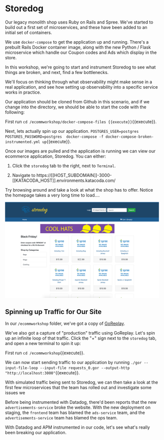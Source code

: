 
# Storedog

Our legacy monolith shop uses Ruby on Rails and Spree. We've started to build out a first set of microservices, and these have been added to an initial set of containers.

We use `docker-compose` to get the application up and running. There's a prebuilt Rails Docker container image, along with the new Python / Flask microservice which handle our Coupon codes and Ads which display in the store.

In this workshop, we're going to start and instrument Storedog to see what things are broken, and next, find a few bottlenecks.

We'll focus on thinking through what observability might make sense in a real application, and see how setting up observability into a specific service works in practice.

Our application should be cloned from Github in this scenario, and if we change into the directory, we should be able to start the code with the following:

First run `cd /ecommworkshop/docker-compose-files {{execute}}`{{execute}}.

Next, lets actually spin up our application. `POSTGRES_USER=postgres POSTGRES_PASSWORD=postgres  docker-compose -f docker-compose-broken-instrumented.yml up`{{execute}}.

Once our images are pulled and the application is running we can view our ecommerce application, Storedog. You can either:

1. Click the `storedog` tab to the right, next to `Terminal`.

1. Navigate to https://[[HOST_SUBDOMAIN]]-3000-[[KATACODA_HOST]].environments.katacoda.com/

Try browsing around and take a look at what the shop has to offer. Notice the homepage takes a very long time to load....

![storedog](https://github.com/burningion/katacoda-tracing-datadog/raw/master/assets/ecommerce/storedog.png)

## Spinning up Traffic for Our Site

In our `/ecommworkshop` folder, we've got a copy of [GoReplay](https://goreplay.org).

We've also got a capture of "production" traffic using GoReplay. Let's spin up an infinite loop of that traffic. Click the "+" sign next to the `storedog` tab, and open a new terminal to spin it up:

First run `cd /ecommworkshop`{{execute}}.

We can now start sending traffic to our application by running `./gor --input-file-loop --input-file requests_0.gor --output-http "http://localhost:3000"`{{execute}}.

With simulated traffic being sent to Storedog, we can then take a look at the first few microservices that the team has rolled out and investigate some issues we

Before being instrumented with Datadog, there'd been reports that the new `advertisements-service` broke the website. With the new deployment on staging, the `frontend` team has blamed the `ads-service` team, and the `advertisements-service` team has blamed the ops team.

With Datadog and APM instrumented in our code, let's see what's really been breaking our application.
